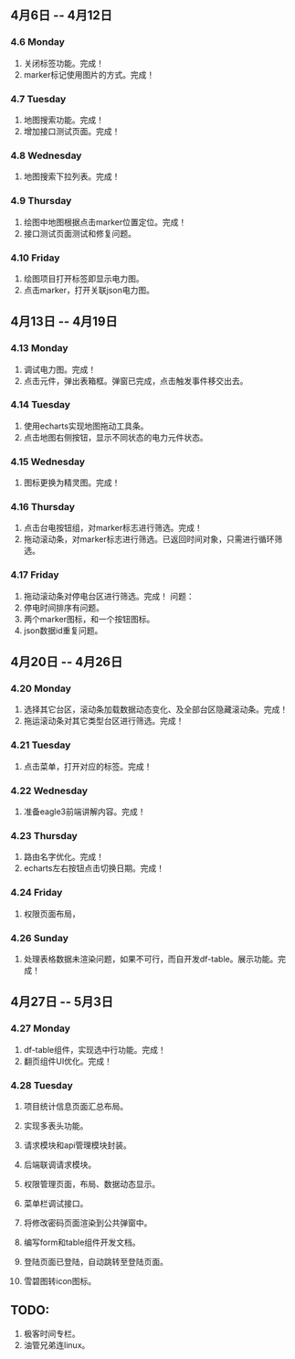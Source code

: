 ## 4月6日 -- 4月12日

### 4.6 Monday
1. 关闭标签功能。完成！
2. marker标记使用图片的方式。完成！

### 4.7 Tuesday
1. 地图搜索功能。完成！
2. 增加接口测试页面。完成！

### 4.8 Wednesday
1. 地图搜索下拉列表。完成！

### 4.9 Thursday
1. 绘图中地图根据点击marker位置定位。完成！
2. 接口测试页面测试和修复问题。

### 4.10 Friday
1. 绘图项目打开标签即显示电力图。
2. 点击marker，打开关联json电力图。

## 4月13日 -- 4月19日

### 4.13 Monday
1. 调试电力图。完成！
2. 点击元件，弹出表箱框。弹窗已完成，点击触发事件移交出去。

### 4.14 Tuesday
1. 使用echarts实现地图拖动工具条。
2. 点击地图右侧按钮，显示不同状态的电力元件状态。

### 4.15 Wednesday
1. 图标更换为精灵图。完成！

### 4.16 Thursday
1. 点击台电按钮组，对marker标志进行筛选。完成！
2. 拖动滚动条，对marker标志进行筛选。已返回时间对象，只需进行循环筛选。

### 4.17 Friday
1. 拖动滚动条对停电台区进行筛选。完成！
问题：
1. 停电时间排序有问题。
2. 两个marker图标，和一个按钮图标。
3. json数据id重复问题。

## 4月20日 -- 4月26日

### 4.20 Monday
1. 选择其它台区，滚动条加载数据动态变化、及全部台区隐藏滚动条。完成！
2. 拖运滚动条对其它类型台区进行筛选。完成！

### 4.21 Tuesday
1. 点击菜单，打开对应的标签。完成！

### 4.22 Wednesday
1. 准备eagle3前端讲解内容。完成！

### 4.23 Thursday
1. 路由名字优化。完成！
2. echarts左右按钮点击切换日期。完成！

### 4.24 Friday
1. 权限页面布局，

### 4.26 Sunday
1. 处理表格数据未渲染问题，如果不可行，而自开发df-table。展示功能。完成！

## 4月27日 -- 5月3日

### 4.27 Monday
1. df-table组件，实现选中行功能。完成！
2. 翻页组件UI优化。完成！

### 4.28 Tuesday
1. 项目统计信息页面汇总布局。
2. 实现多表头功能。

 
1. 请求模块和api管理模块封装。
1. 后端联调请求模块。
1. 权限管理页面，布局、数据动态显示。
1. 菜单栏调试接口。
1. 将修改密码页面渲染到公共弹窗中。
1. 编写form和table组件开发文档。
1. 登陆页面已登陆，自动跳转至登陆页面。
1. 雪碧图转icon图标。

## TODO:
1. 极客时间专栏。
2. 油管兄弟连linux。
